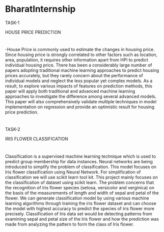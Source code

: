 # BharatInternship

TASK-1

HOUSE PRICE PREDICTION
#
 -House Price is commonly used to estimate the changes in housing price. Since housing price is strongly correlated to other factors such as location, area, population, it requires other information apart from HPI to predict individual housing price. There has been a considerably large number of papers adopting traditional machine learning approaches to predict housing prices accurately, but they rarely concern about the performance of individual models and neglect the less popular yet complex models. As a result, to explore various impacts of features on prediction methods, this paper will apply both traditional and advanced machine learning approaches to investigate the difference among several advanced models. This paper will also comprehensively validate multiple techniques in model implementation on regression and provide an optimistic result for housing price prediction.

#
TASK-2

IRIS FLOWER CLASSIFICATION
#
Classification is a supervised machine learning technique which is used to predict group membership for data instances. Neural networks are being introduced to simplify the problem of classification. This model focuses on Iris flower classification using Neural Network. For simplification of classification we will use scikit learn tool kit. This project mainly focuses on the classification of dataset using scikit learn. The problem concerns that the recognition of Iris flower species (setosa, versicolor and verginica) on the basis of the measurements of length and width of sepal and petal of the flower. We can generate classification model by using various machine learning algorithms through training the iris flower dataset and can choose the model with highest accuracy to predict the species of iris flower more precisely.  Classification of Iris data set would be detecting patterns from examining sepal and petal size of the Iris flower and how the prediction was made from analyzing the pattern to form the class of Iris flower.
